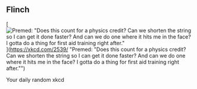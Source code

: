 ## Flinch
[![Premed: "Does this count for a physics credit? Can we shorten the string so I can get it done faster? And can we do one where it hits me in the face? I gotta do a thing for first aid training right after."](https://imgs.xkcd.com/comics/flinch.png)](https://xkcd.com/2539/ "Premed: "Does this count for a physics credit? Can we shorten the string so I can get it done faster? And can we do one where it hits me in the face? I gotta do a thing for first aid training right after."")

Your daily random xkcd
